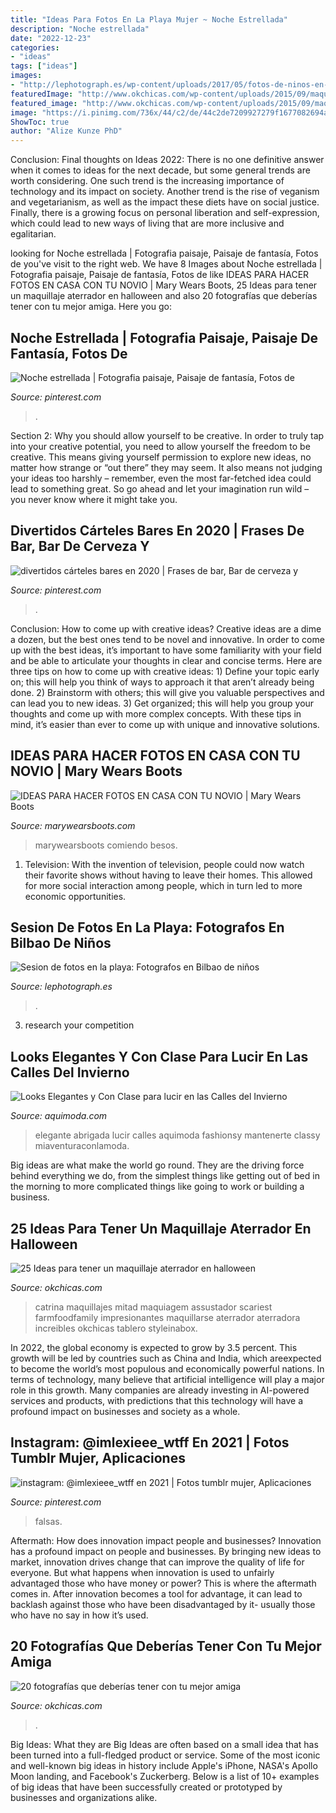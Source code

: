```yaml
---
title: "Ideas Para Fotos En La Playa Mujer ~ Noche Estrellada"
description: "Noche estrellada"
date: "2022-12-23"
categories:
- "ideas"
tags: ["ideas"]
images:
- "http://lephotograph.es/wp-content/uploads/2017/05/fotos-de-ninos-en-exterior-.jpg"
featuredImage: "http://www.okchicas.com/wp-content/uploads/2015/09/maquillaje-para-halloween-121.jpg"
featured_image: "http://www.okchicas.com/wp-content/uploads/2015/09/maquillaje-para-halloween-121.jpg"
image: "https://i.pinimg.com/736x/44/c2/de/44c2de7209927279f1677082694a0b15.jpg"
ShowToc: true
author: "Alize Kunze PhD"
---
```



Conclusion:
Final thoughts on Ideas 2022:
There is no one definitive answer when it comes to ideas for the next decade, but some general trends are worth considering. One such trend is the increasing importance of technology and its impact on society. Another trend is the rise of veganism and vegetarianism, as well as the impact these diets have on social justice. Finally, there is a growing focus on personal liberation and self-expression, which could lead to new ways of living that are more inclusive and egalitarian.

	

		
looking for Noche estrellada | Fotografia paisaje, Paisaje de fantasía, Fotos de you've visit to the right web. We have 8 Images about Noche estrellada | Fotografia paisaje, Paisaje de fantasía, Fotos de like IDEAS PARA HACER FOTOS EN CASA CON TU NOVIO | Mary Wears Boots, 25 Ideas para tener un maquillaje aterrador en halloween and also 20 fotografías que deberías tener con tu mejor amiga. Here you go:
		
    
## Noche Estrellada | Fotografia Paisaje, Paisaje De Fantasía, Fotos De

<img loading=lazy src="https://i.pinimg.com/736x/d7/7a/03/d77a034eb0210202ba9936fbfb9a3784--amazing-photos-the-beauty.jpg" onerror="this.onerror=null;this.src='https://tse4.mm.bing.net/th?id=OIP.dIPmnX_c2jmaAMeUfMUOHQHaLH&amp;pid=15.1';" alt="Noche estrellada | Fotografia paisaje, Paisaje de fantasía, Fotos de">

_Source: pinterest.com_

>. 

	

Section 2: Why you should allow yourself to be creative.
In order to truly tap into your creative potential, you need to allow yourself the freedom to be creative. This means giving yourself permission to explore new ideas, no matter how strange or “out there” they may seem. It also means not judging your ideas too harshly – remember, even the most far-fetched idea could lead to something great. So go ahead and let your imagination run wild – you never know where it might take you.

    
## Divertidos Cárteles Bares En 2020 | Frases De Bar, Bar De Cerveza Y

<img loading=lazy src="https://i.pinimg.com/736x/44/c2/de/44c2de7209927279f1677082694a0b15.jpg" onerror="this.onerror=null;this.src='https://tse1.mm.bing.net/th?id=OIP.fZrGpaZiXvcpiaI4cyMTnwHaJ4&amp;pid=15.1';" alt="divertidos cárteles bares en 2020 | Frases de bar, Bar de cerveza y">

_Source: pinterest.com_

>. 

	

Conclusion: How to come up with creative ideas?
Creative ideas are a dime a dozen, but the best ones tend to be novel and innovative. In order to come up with the best ideas, it’s important to have some familiarity with your field and be able to articulate your thoughts in clear and concise terms. Here are three tips on how to come up with creative ideas: 1) Define your topic early on; this will help you think of ways to approach it that aren’t already being done. 2) Brainstorm with others; this will give you valuable perspectives and can lead you to new ideas. 3) Get organized; this will help you group your thoughts and come up with more complex concepts. With these tips in mind, it’s easier than ever to come up with unique and innovative solutions.

    
## IDEAS PARA HACER FOTOS EN CASA CON TU NOVIO | Mary Wears Boots

<img loading=lazy src="https://1.bp.blogspot.com/-V_9SKFNH7JI/XtE3q6dfYqI/AAAAAAAANsY/pmqTtRUP1vUhNlO9VgBumAvxpNdnToX1gCNcBGAsYHQ/s1600/fotos%2Bnovios%2Bcon%2Bpizza.JPG" onerror="this.onerror=null;this.src='https://tse3.mm.bing.net/th?id=OIP.tA2p7vsRtEmJpB8f6nYu0AHaLH&amp;pid=15.1';" alt="IDEAS PARA HACER FOTOS EN CASA CON TU NOVIO | Mary Wears Boots">

_Source: marywearsboots.com_

>marywearsboots comiendo besos. 

	

1. Television: With the invention of television, people could now watch their favorite shows without having to leave their homes. This allowed for more social interaction among people, which in turn led to more economic opportunities.

    
## Sesion De Fotos En La Playa: Fotografos En Bilbao De Niños

<img loading=lazy src="http://lephotograph.es/wp-content/uploads/2017/05/fotos-de-ninos-en-exterior-.jpg" onerror="this.onerror=null;this.src='https://tse2.mm.bing.net/th?id=OIP.-9BWx_8zP8pfKOHYkmJocQHaN9&amp;pid=15.1';" alt="Sesion de fotos en la playa: Fotografos en Bilbao de niños">

_Source: lephotograph.es_

>. 

	

3. research your competition 

    
## Looks Elegantes Y Con Clase Para Lucir En Las Calles Del Invierno

<img loading=lazy src="https://www.aquimoda.com/wp-content/uploads/2015/02/looks-elegantes-invierno-7.jpg" onerror="this.onerror=null;this.src='https://tse1.mm.bing.net/th?id=OIP.rmnWiz4g2b1JerqBQvZRGQHaK2&amp;pid=15.1';" alt="Looks Elegantes y Con Clase para lucir en las Calles del Invierno">

_Source: aquimoda.com_

>elegante abrigada lucir calles aquimoda fashionsy mantenerte classy miaventuraconlamoda. 

	

Big ideas are what make the world go round. They are the driving force behind everything we do, from the simplest things like getting out of bed in the morning to more complicated things like going to work or building a business.

    
## 25 Ideas Para Tener Un Maquillaje Aterrador En Halloween

<img loading=lazy src="http://www.okchicas.com/wp-content/uploads/2015/09/maquillaje-para-halloween-121.jpg" onerror="this.onerror=null;this.src='https://tse1.mm.bing.net/th?id=OIP.3iX2rU_53Z_lOXcPH14nRwHaKi&amp;pid=15.1';" alt="25 Ideas para tener un maquillaje aterrador en halloween">

_Source: okchicas.com_

>catrina maquillajes mitad maquiagem assustador scariest farmfoodfamily impresionantes maquillarse aterrador aterradora increibles okchicas tablero styleinabox. 

	

In 2022, the global economy is expected to grow by 3.5 percent. This growth will be led by countries such as China and India, which areexpected to become the world’s most populous and economically powerful nations. In terms of technology, many believe that artificial intelligence will play a major role in this growth. Many companies are already investing in AI-powered services and products, with predictions that this technology will have a profound impact on businesses and society as a whole.

    
## Instagram: @imlexieee_wtff En 2021 | Fotos Tumblr Mujer, Aplicaciones

<img loading=lazy src="https://i.pinimg.com/736x/2c/6d/53/2c6d5303a2790f171f45e11fed04c9ab.jpg" onerror="this.onerror=null;this.src='https://tse3.mm.bing.net/th?id=OIP.MqLkz9c6Djrz4FXBjABY7wHaNF&amp;pid=15.1';" alt="instagram: @imlexieee_wtff en 2021 | Fotos tumblr mujer, Aplicaciones">

_Source: pinterest.com_

>falsas. 

	

Aftermath: How does innovation impact people and businesses?
Innovation has a profound impact on people and businesses. By bringing new ideas to market, innovation drives change that can improve the quality of life for everyone. But what happens when innovation is used to unfairly advantaged those who have money or power? This is where the aftermath comes in. After innovation becomes a tool for advantage, it can lead to backlash against those who have been disadvantaged by it- usually those who have no say in how it’s used.

    
## 20 Fotografías Que Deberías Tener Con Tu Mejor Amiga

<img loading=lazy src="http://www.okchicas.com/wp-content/uploads/2016/01/23-fotos-que-debes-hacer-con-tu-mejor-amiga-15.jpg" onerror="this.onerror=null;this.src='https://tse4.mm.bing.net/th?id=OIP.HBA1dnIiC9k8IlJthWkyOAHaJ4&amp;pid=15.1';" alt="20 fotografías que deberías tener con tu mejor amiga">

_Source: okchicas.com_

>. 

	

Big Ideas: What they are
Big Ideas are often based on a small idea that has been turned into a full-fledged product or service. Some of the most iconic and well-known big ideas in history include Apple's iPhone, NASA's Apollo Moon landing, and Facebook's Zuckerberg. 
Below is a list of 10+ examples of big ideas that have been successfully created or prototyped by businesses and organizations alike.

